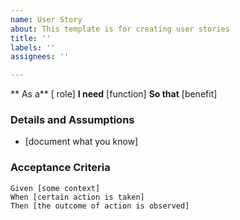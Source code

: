```yaml
---
name: User Story
about: This template is for creating user stories
title: ''
labels: ''
assignees: ''

---
```


** As a** [ role]
**I need** [function]
**So that** [benefit]

 ### Details and Assumptions
 * [document what you know]
   
 ### Acceptance Criteria  
   
 ```gherkin
 Given [some context]
 When [certain action is taken]
 Then [the outcome of action is observed]
 ```
